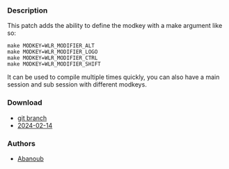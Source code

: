 ### Description
This patch adds the ability to define the modkey with a make argument like so:

```
make MODKEY=WLR_MODIFIER_ALT
make MODKEY=WLR_MODIFIER_LOGO
make MODKEY=WLR_MODIFIER_CTRL
make MODKEY=WLR_MODIFIER_SHIFT
```

It can be used to compile multiple times quickly, you can also have a main session and sub session with different modkeys.

### Download
- [git branch](https://codeberg.org/Abanoub/dwl/src/branch/define-modkey-patch)
- [2024-02-14](https://codeberg.org/dwl/dwl-patches/raw/branch/main/patches/define-modkey-with-make-argument/define-modkey-with-make-argument.patch)

### Authors
- [Abanoub](https://codeberg.org/Abanoub)
